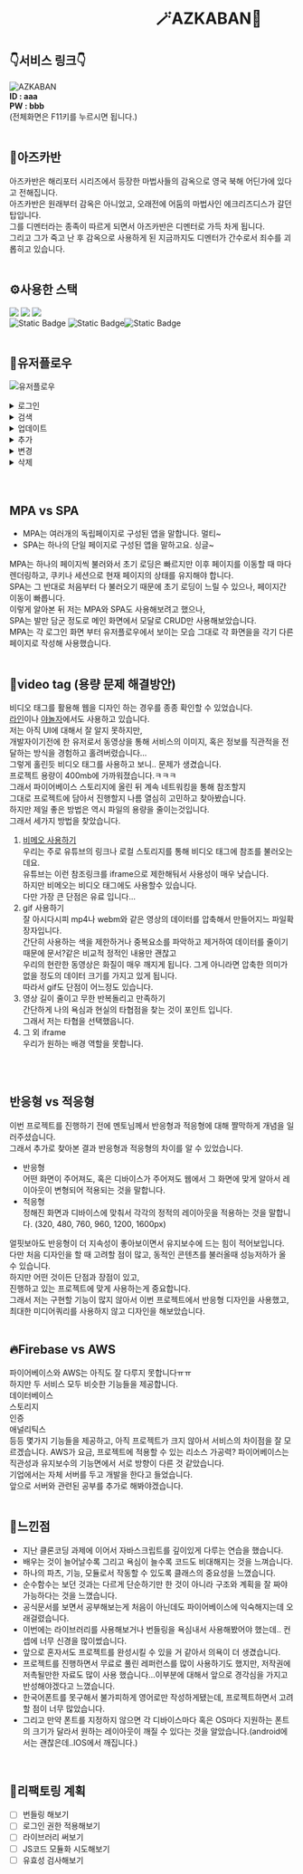 # 　　　　　　　　　  🪄AZKABAN🦉


## 👇서비스 링크👇
![AZKABAN](https://img1.daumcdn.net/thumb/R1280x0/?scode=mtistory2&fname=https%3A%2F%2Fblog.kakaocdn.net%2Fdn%2FutWEd%2FbtsrB6zs8w2%2FEIXj6tQQLvBzAGR0fENZOK%2Fimg.png "와 디멘터! 아즈카반 아시는구나~")<br>
**ID : aaa <br>**
**PW : bbb**<br>
(전체화면은 F11키를 누르시면 됩니다.)
<br>
<br>

## 👻아즈카반
아즈카반은 해리포터 시리즈에서 등장한 마법사들의 감옥으로 영국 북해 어딘가에 있다고 전해집니다.<br>
아즈카반은 원래부터 감옥은 아니었고, 오래전에 어둠의 마법사인 에크리즈디스가 갈던 탑입니다.<br>
그를 디멘터라는 종족이 따르게 되면서 아즈카반은 디멘터로 가득 차게 됩니다.<br>
그리고 그가 죽고 난 후 감옥으로 사용하게 된 지금까지도 디멘터가 간수로서 죄수를 괴롭히고 있습니다.
<br>
<br>

## ⚙️사용한 스택
<img src="https://img.shields.io/badge/html5-E34F26?style=for-the-badge&logo=html5&logoColor=white"> <img src="https://img.shields.io/badge/css-1572B6?style=for-the-badge&logo=css3&logoColor=white"> <img src="https://img.shields.io/badge/javascript-F7DF1E?style=for-the-badge&logo=javascript&logoColor=black"> <br>
<img alt="Static Badge" src="https://img.shields.io/badge/NPM-%23CB3837?style=for-the-badge&logo=npm">
<img alt="Static Badge" src="https://img.shields.io/badge/Firebase-%23FFCA28?style=for-the-badge&logo=firebase&logoColor=white"><img alt="Static Badge" src="https://img.shields.io/badge/git-%2373398D?style=for-the-badge&logo=git&logoColor=white">
<br>
<br>

## 👤유저플로우
![유저플로우](https://img1.daumcdn.net/thumb/R1280x0/?scode=mtistory2&fname=https%3A%2F%2Fblog.kakaocdn.net%2Fdn%2FbrygDQ%2FbtsrB67szxI%2FqeB5qpaZushQWLxKao7Vh1%2Fimg.png)
<details>
<summary>로그인</summary>
   
정해진 ID와 PW로만 로그인 가능합니다.<br>

이후에 DB를 이용해 로그인을 구현해보겠습니다.<br>

![로그인](https://github.com/KDT1-FE/Y_FE_JAVASCRIPT_PICTURE/assets/120024673/da42dd5b-d6ea-4901-b6b3-d32f1ea521ea)


</details>

<details>
<summary>검색</summary>
   
이름으로 검색을 할 수 있습니다.<br>

![검색](https://github.com/KDT1-FE/Y_FE_JAVASCRIPT_PICTURE/assets/120024673/d7de34bc-a201-4026-8f9d-eba27e85f136)


</details>

<details>
<summary>업데이트</summary>

외부에서 데이터를 변경하고 다시 새로고침하면 최신의 데이터로 업데이트가 가능합니다.<br>

![업데이트](https://github.com/KDT1-FE/Y_FE_JAVASCRIPT_PICTURE/assets/120024673/60c58075-562c-46a2-a698-df2a4d993798)


</details>

<details>
<summary>추가</summary>

새로운 데이터를 DB와 sotrage에 저장합니다.<br>

![추가](https://github.com/KDT1-FE/Y_FE_JAVASCRIPT_PICTURE/assets/120024673/6a3404db-2637-4c9f-b738-042462bb4e02)



</details>

<details>
<summary>변경</summary>

이름, 등급, 이미지를 변경할 수 있습니다.<br>

![변경](https://github.com/KDT1-FE/Y_FE_JAVASCRIPT_PICTURE/assets/120024673/0f257bb2-7f44-4f26-9664-ef2af5f93cff)


</details>

<details>
<summary>삭제</summary>
   
UX적인 부분을 고려해서 삭제 시 한번 더 물어보는 단계를 추가해보겠습니다.<br>

![삭제](https://github.com/KDT1-FE/Y_FE_JAVASCRIPT_PICTURE/assets/120024673/56f0a043-1c9c-4249-bd68-c2435d64cba0)


</details>
<br>
<br>

## MPA vs SPA
- MPA는 여러개의 독립페이지로 구성된 앱을 말합니다. 멀티~
- SPA는 하나의 단일 페이지로 구성된 앱을 말하고요. 싱글~<br>

MPA는 하나의 페이지씩 불러와서 초기 로딩은 빠르지만 이후 페이지를 이동할 때 마다 렌더링하고, 쿠키나 세션으로 현재 페이지의 상태를 유지해야 합니다.<br>
SPA는 그 반대로 처음부터 다 불러오기 때문에 초기 로딩이 느릴 수 있으나, 페이지간 이동이 빠릅니다.<br>
이렇게 알아본 뒤 저는 MPA와 SPA도 사용해보려고 했으나,<br>
SPA는 발만 담군 정도로 메인 화면에서 모달로 CRUD만 사용해보았습니다.<br>
MPA는 각 로그인 화면 부터 유저플로우에서 보이는 모습 그대로 각 화면을을 각기 다른 페이지로 작성해 사용했습니다.
<br>
<br>

## 📼video tag (용량 문제 해결방안)
비디오 태그를 활용해 웹을 디자인 하는 경우를 종종 확인할 수 있었습니다.<br>
[라인](https://linepluscorp.com/)이나 [야놀자](https://yanolja.in/)에서도 사용하고 있습니다.<br>
저는 아직 UI에 대해서 잘 알지 못하지만,<br>
개발자이기전에 한 유저로서 동영상을 통해 서비스의 이미지, 혹은 정보를 직관적을 전달하는 방식을 경험하고 홀려버렸습니다...<br>
그렇게 홀린듯 비디오 태그를 사용하고 보니.. 문제가 생겼습니다.<br>
프로젝트 용량이 400mb에 가까워졌습니다.ㅋㅋㅋ<br>
그래서 파이어베이스 스토리지에 올린 뒤 계속 네트워킹을 통해 참조할지<br>
그대로 프로젝트에 담아서 진행할지 나름 열심히 고민하고 찾아봤습니다.<br>
하지만 제일 좋은 방법은 역시 파일의 용량을 줄이는것입니다.<br>
그래서 세가지 방법을 찾았습니다.
1. [비메오 사용하기](https://vimeo.com/)<br>
   우리는 주로 유튜브의 링크나 로컬 스토리지를 통해 비디오 태그에 참조를 불러오는데요.<br>
   유튜브는 이런 참조링크를 iframe으로 제한해둬서 사용성이 매우 낮습니다.<br>
   하지만 비메오는 비디오 태그에도 사용할수 있습니다.<br>
   다만 가장 큰 단점은 유료 입니다...
2. gif 사용하기<br>
   잘 아시다시피 mp4나 webm와 같은 영상의 데이터를 압축해서 만들어지느 파일확장자입니다.<br>
   간단히 사용하는 색을 제한하거나 중복요소를 파악하고 제거하여 데이터를 줄이기 때문에 문서?같은 비교적 정적인 내용만 괜찮고<br>
   우리의 현란한 동영상은 화질이 매우 깨지게 됩니다. 그게 아니라면 압축한 의미가 없을 정도의 데이터 크기를 가지고 있게 됩니다.<br>
   따라서 gif도 단점이 어느정도 있습니다.
3. 영상 길이 줄이고 무한 반복돌리고 만족하기<br>
   간단하게 나의 욕심과 현실의 타협점을 찾는 것이 포인트 입니다.<br>
   그래서 저는 타협을 선택했읍니다.
4. 그 외 iframe<br>
   우리가 원하는 배경 역할을 못합니다.
<br>
<br>

## 반응형 vs 적응형
이번 프로젝트를 진행하기 전에 멘토님께서 반응형과 적응형에 대해 짤막하게 개념을 일러주셨습니다.<br>
그래서 추가로 찾아본 결과 반응형과 적응형의 차이를 알 수 있었습니다.
- 반응형<br>
  어떤 화면이 주어져도, 혹은 디바이스가 주어져도 웹에서 그 화면에 맞게 알아서 레이아웃이 변형되어 적용되는 것을 말합니다.
- 적응형<br>
  정해진 화면과 디바이스에 맞춰서 각각의 정적의 레이아웃을 적용하는 것을 말합니다.
  (320, 480, 760, 960, 1200, 1600px)<br>
  
얼핏보아도 반응형이 더 지속성이 좋아보이면서 유지보수에 드는 힘이 적어보입니다.<br>
다만 처음 디자인을 할 때 고려할 점이 많고, 동적인 콘텐츠를 불러올때 성능저하가 올 수 있습니다.<br>
하지만 어떤 것이든 단점과 장점이 있고,<br>
진행하고 있는 프로젝트에 맞게 사용하는게 중요합니다.<br>
그래서 저는 구현할 기능이 많지 않아서 이번 프로젝트에서 반응형 디자인을 사용했고,<br>
최대한 미디어쿼리를 사용하지 않고 디자인을 해보았습니다.<br>
<br>

## 🔥Firebase vs AWS
파이어베이스와 AWS는 아직도 잘 다루지 못합니다ㅠㅠ<br>
하지만 두 서비스 모두 비슷한 기능들을 제공합니다.<br>
데이터베이스<br>
스토리지<br>
인증<br>
애널리틱스<br>
등등 몇가지 기능들을 제공하고, 아직 프로젝트가 크지 않아서 서비스의 차이점을 잘 모르겠습니다.
AWS가 요금, 프로젝트에 적용할 수 있는 리소스 가공력? 파이어베이스는 직관성과 유지보수의 기능면에서 서로 방향이 다른 것 같았습니다.<br>
기업에서는 자체 서버를 두고 개발을 한다고 들었습니다.<br>
앞으로 서버와 관련된 공부를 추가로 해봐야겠습니다.
<br>
<br>

## 🧐느낀점
- 지난 클론코딩 과제에 이어서 자바스크립트를 깊이있게 다루는 연습을 했습니다.
- 배우는 것이 늘어날수록 그리고 욕심이 늘수록 코드도 비대해지는 것을 느껴습니다.
- 하나의 파츠, 기능, 모듈로서 작동할 수 있도록 클래스의 중요성을 느꼈습니다.
- 순수함수는 보던 것과는 다르게 단순하기만 한 것이 아니라 구조와 계획을 잘 짜야 가능하다는 것을 느꼈습니다.
- 공식문서를 보면서 공부해보는게 처음이 아닌데도 파이어베이스에 익숙해지는데 오래걸렸습니다.
- 이번에는 라이브러리를 사용해보거나 번들링을 욕심내서 사용해봤어야 했는데.. 컨셉에 너무 신경을 많이썼습니다.
- 앞으로 혼자서도 프로젝트를 완성시킬 수 있을 거 같아서 의욕이 더 생겼습니다.
- 프로젝트를 진행하면서 무료로 풀린 레퍼런스를 많이 사용하기도 했지만, 저작권에 저촉될만한 자료도 많이 사용 했습니다...이부분에 대해서 앞으로 경각심을 가지고 반성해야겠다고 느꼈습니다.
- 한국어폰트를 못구해서 불가피하게 영어로만 작성하게됐는데, 프로젝트하면서 고려할 점이 너무 많았습니다.
- 그리고 만약 폰트를 지정하지 않으면 각 디바이스마다 혹은 OS마다 지원하는 폰트의 크기가 달라서 원하는 레이아웃이 깨질 수 있다는 것을 알았습니다.(android에서는 괜찮은데..IOS에서 깨집니다.)
<br>

## 📜리팩토링 계획
- [ ] 번들링 해보기
- [ ] 로그인 권한 적용해보기
- [ ] 라이브러리 써보기
- [ ] JS코드 모듈화 시도해보기
- [ ] 유효성 검사해보기
<br>
